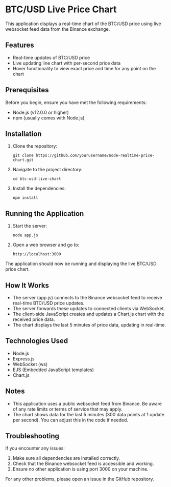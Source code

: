# BTC/USD Live Price Chart

This application displays a real-time chart of the BTC/USD price using live websocket feed data from the Binance exchange.

## Features

- Real-time updates of BTC/USD price
- Live updating line chart with per-second price data
- Hover functionality to view exact price and time for any point on the chart

## Prerequisites

Before you begin, ensure you have met the following requirements:

- Node.js (v12.0.0 or higher)
- npm (usually comes with Node.js)

## Installation

1. Clone the repository:

   ```
   git clone https://github.com/yourusername/node-realtime-price-chart.git
   ```

2. Navigate to the project directory:

   ```
   cd btc-usd-live-chart
   ```

3. Install the dependencies:
   ```
   npm install
   ```

## Running the Application

1. Start the server:

   ```
   node app.js
   ```

2. Open a web browser and go to:
   ```
   http://localhost:3000
   ```

The application should now be running and displaying the live BTC/USD price chart.

## How It Works

- The server (app.js) connects to the Binance websocket feed to receive real-time BTC/USD price updates.
- The server forwards these updates to connected clients via WebSocket.
- The client-side JavaScript creates and updates a Chart.js chart with the received price data.
- The chart displays the last 5 minutes of price data, updating in real-time.

## Technologies Used

- Node.js
- Express.js
- WebSocket (ws)
- EJS (Embedded JavaScript templates)
- Chart.js

## Notes

- This application uses a public websocket feed from Binance. Be aware of any rate limits or terms of service that may apply.
- The chart shows data for the last 5 minutes (300 data points at 1 update per second). You can adjust this in the code if needed.

## Troubleshooting

If you encounter any issues:

1. Make sure all dependencies are installed correctly.
2. Check that the Binance websocket feed is accessible and working.
3. Ensure no other application is using port 3000 on your machine.

For any other problems, please open an issue in the GitHub repository.
